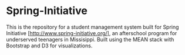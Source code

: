 # Spring-Initiative
This is the repository for a student management system built for Spring Initiative [http://www.spring-initiative.org/], an afterschool program for underserved teenagers in Missisippi. Built using the MEAN stack with Bootstrap and D3 for visualizations.
